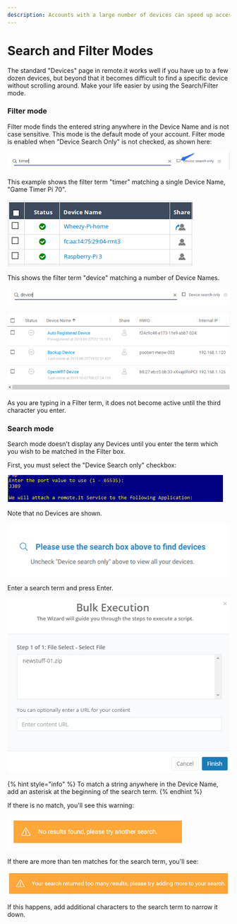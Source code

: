 ```yaml
---
description: Accounts with a large number of devices can speed up access using this mode
---
```


# Search and Filter Modes

The standard "Devices" page in remote.it works well if you have up to a few dozen devices, but beyond that it becomes difficult to find a specific device without scrolling around.  Make your life easier by using the Search/Filter mode.

### Filter mode

Filter mode finds the entered string anywhere in the Device Name and is not case sensitive.  This mode is the default mode of your account.   Filter mode is enabled when "Device Search Only" is not checked, as shown here:

![](../../../.gitbook/assets/image%20%28264%29.png)

This example shows the filter term "timer" matching a single Device Name, "Game Timer Pi 70".

![](../../../.gitbook/assets/image%20%28446%29.png)

This shows the filter term "device" matching a number of Device Names.

![](../../../.gitbook/assets/image%20%28318%29.png)

![](../../../.gitbook/assets/image%20%2861%29.png)

As you are typing in a Filter term, it does not become active until the third character you enter.

### Search mode

Search mode doesn't display any Devices until you enter the term which you wish to be matched in the Filter box.

First, you must select the "Device Search only" checkbox:

![](../../../.gitbook/assets/image%20%28381%29.png)

Note that no Devices are shown.

![](../../../.gitbook/assets/image%20%28162%29.png)

Enter a search term and press Enter.  

![](../../../.gitbook/assets/image%20%28375%29.png)

{% hint style="info" %}
To match a string anywhere in the Device Name, add an asterisk at the beginning of the search term.
{% endhint %}

If there is no match, you'll see this warning:

![](../../../.gitbook/assets/image%20%28176%29.png)

If there are more than ten matches for the search term, you'll see:

![](../../../.gitbook/assets/image%20%2847%29.png)

If this happens, add additional characters to the search term to narrow it down.

